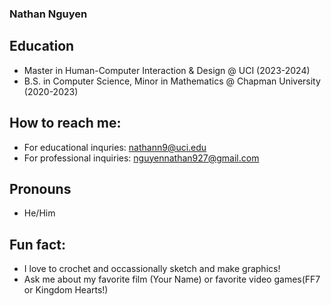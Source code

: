 ### Nathan Nguyen
## Education
- Master in Human-Computer Interaction & Design @ UCI (2023-2024)
- B.S. in Computer Science, Minor in Mathematics @ Chapman University (2020-2023)

## How to reach me:
- For educational inquries: nathann9@uci.edu
- For professional inquiries: nguyennathan927@gmail.com

## Pronouns
- He/Him

## Fun fact:
- I love to crochet and occassionally sketch and make graphics!
- Ask me about my favorite film (Your Name) or favorite video games(FF7 or Kingdom Hearts!)
<!--
**nnguyen641/nnguyen641** is a ✨ _special_ ✨ repository because its `README.md` (this file) appears on your GitHub profile.

Here are some ideas to get you started:

- 🔭 I’m currently working on ...
- 🌱 I’m currently learning ...
- 👯 I’m looking to collaborate on ...
- 🤔 I’m looking for help with ...
- 💬 Ask me about ...
- 📫 How to reach me: ...
- 😄 Pronouns: ...
- ⚡ Fun fact: ...
-->
